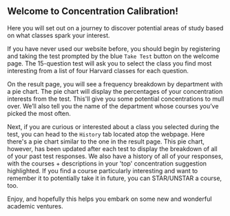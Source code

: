 ## Welcome to Concentration Calibration! 

Here you will set out on a journey to discover potential areas of study based on what classes spark your interest.

If you have never used our website before, you should begin by registering and taking the test prompted by the blue `Take Test` button on the welcome page. The 15-question test will ask you to select the class you find most interesting from a list of four Harvard classes for each question.


On the result page, you will see a frequency breakdown by department with a pie chart. The pie chart will display the percentages of your concentration interests from the test. This'll give you some potential concentrations to mull over. We’ll also tell you the name of the department whose courses you’ve picked the most often.


Next, if you are curious or interested about a class you selected during the test, you can head to the `History` tab located atop the webpage. Here there's a pie chart similar to the one in the result page. This pie chart, however, has been updated after each test to display the breakdown of all of your past test responses. We also have a history of all of your responses, with the courses + descriptions in your 'top' concentration suggestion highlighted. If you find a course particularly interesting and want to remember it to potentially take it in future, you can STAR/UNSTAR a course, too.

Enjoy, and hopefully this helps you embark on some new and wonderful academic ventures.
